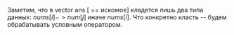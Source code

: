 Заметим, что в vector<string> ans [ == искомое] кладется лишь два типа данных: $nums[i]->num[j]$ иначе $nums[i]$. Что конкретно класть -- будем обрабатывать условным оператором.
